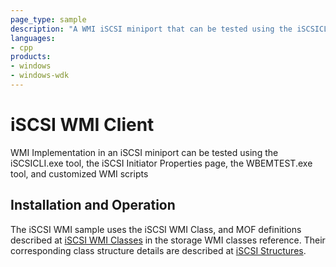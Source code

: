```yaml
---
page_type: sample
description: "A WMI iSCSI miniport that can be tested using the iSCSICLI.exe tool."
languages:
- cpp
products:
- windows
- windows-wdk
---
```


# iSCSI WMI Client

WMI Implementation in an iSCSI miniport can be tested using the iSCSICLI.exe tool, the iSCSI Initiator Properties page, the WBEMTEST.exe tool, and customized WMI scripts

## Installation and Operation

The iSCSI WMI sample uses the iSCSI WMI Class, and MOF definitions described at [iSCSI WMI Classes](https://docs.microsoft.com/windows-hardware/drivers/storage/iscsi-wmi-classes) in the storage WMI classes reference. Their corresponding class structure details are described at [iSCSI Structures](https://docs.microsoft.com/windows-hardware/drivers/ddi/content/index).
